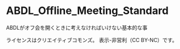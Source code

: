 # ABDL_Offline_Meeting_Standard
ABDLがオフ会を開くときに考えなければいけない基本的な事

ライセンスはクリエイティブコモンズ。 表示-非営利（CC BY-NC）です。

